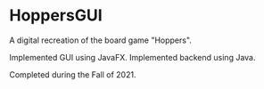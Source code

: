 # HoppersGUI
A digital recreation of the board game "Hoppers".

Implemented GUI using JavaFX.
Implemented backend using Java.

Completed during the Fall of 2021.
